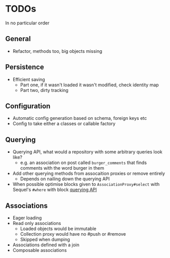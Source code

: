 # TODOs

In no particular order

## General
* Refactor, methods too, big objects missing

## Persistence
* Efficient saving
  - Part one, if it wasn't loaded it wasn't modified, check identity map
  - Part two, dirty tracking

## Configuration
* Automatic config generation based on schema, foreign keys etc
* Config to take either a classes or callable factory

## Querying
* Querying API, what would a repository with some arbitrary queries look like?
  - e.g. an association on post called `burger_comments` that finds comments
    with the word burger in them
* Add other querying methods from assocaition proxies or remove entirely
  - Depends on nailing down the querying API
* When possible optimise blocks given to `AssociationProxy#select` with
  Sequel's `#where` with block [querying API](http://sequel.jeremyevans.net/rdoc/files/doc/cheat_sheet_rdoc.html#label-AND%2FOR%2FNOT)

## Associations
* Eager loading
* Read only associations
  - Loaded objects would be immutable
  - Collection proxy would have no #push or #remove
  - Skipped when dumping
* Associations defined with a join
* Composable associations

